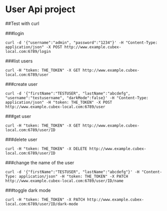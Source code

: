 User Api project
========

##Test with curl

###login

    curl -d '{"username":"admin", "password":"1234"}' -H "Content-Type: application/json" -X POST http://www.example.cubex-local.com:6789/login

###list users

    curl -H "token: THE_TOKEN" -X GET http://www.example.cubex-local.com:6789/user

###create user

    curl -d '{"firstName":"TESTUSER", "lastName":"abcdefg", "username":"testusername", "darkMode":false}' -H "Content-Type: application/json" -H "token: THE_TOKEN" -X POST http://www.example.cubex-local.com:6789/user

###get user

    curl -H "token: THE_TOKEN" -X GET http://www.example.cubex-local.com:6789/user/ID

###delete user

    curl -H "token: THE_TOKEN" -X DELETE http://www.example.cubex-local.com:6789/user/ID

###change the name of the user

    curl -d '{"firstName":"TESTUSER", "lastName":"abcdefg"}' -H "Content-Type: application/json" -H "token: THE_TOKEN" -X PATCH http://www.example.cubex-local.com:6789/user/ID/name

###toggle dark mode

    curl -H "token: THE_TOKEN" -X PATCH http://www.example.cubex-local.com:6789/user/ID/dark-mode

